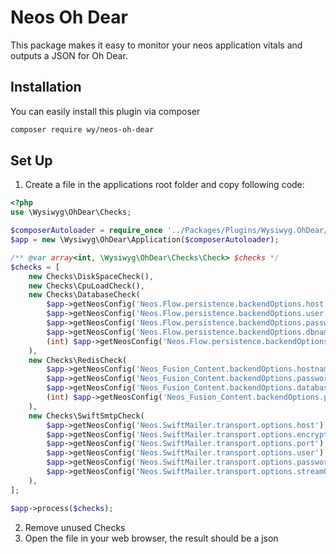 # Neos Oh Dear

This package makes it easy to monitor your neos application vitals and outputs a JSON for Oh Dear.

## Installation

You can easily install this plugin via composer

```bash
composer require wy/neos-oh-dear
```

## Set Up

1. Create a file in the applications root folder and copy following code:

```php
<?php
use \Wysiwyg\OhDear\Checks;

$composerAutoloader = require_once '../Packages/Plugins/Wysiwyg.OhDear/autoload.php';
$app = new \Wysiwyg\OhDear\Application($composerAutoloader);

/** @var array<int, \Wysiwyg\OhDear\Checks\Check> $checks */
$checks = [
    new Checks\DiskSpaceCheck(),
    new Checks\CpuLoadCheck(),
    new Checks\DatabaseCheck(
        $app->getNeosConfig('Neos.Flow.persistence.backendOptions.host'),
        $app->getNeosConfig('Neos.Flow.persistence.backendOptions.user'),
        $app->getNeosConfig('Neos.Flow.persistence.backendOptions.password'),
        $app->getNeosConfig('Neos.Flow.persistence.backendOptions.dbname'),
        (int) $app->getNeosConfig('Neos.Flow.persistence.backendOptions.port')
    ),
    new Checks\RedisCheck(
        $app->getNeosConfig('Neos_Fusion_Content.backendOptions.hostname', 'Caches'),
        $app->getNeosConfig('Neos_Fusion_Content.backendOptions.password', 'Caches'),
        $app->getNeosConfig('Neos_Fusion_Content.backendOptions.database', 'Caches'),
        (int) $app->getNeosConfig('Neos_Fusion_Content.backendOptions.port', 'Caches')
    ),
    new Checks\SwiftSmtpCheck(
        $app->getNeosConfig('Neos.SwiftMailer.transport.options.host'),
        $app->getNeosConfig('Neos.SwiftMailer.transport.options.encryption'),
        $app->getNeosConfig('Neos.SwiftMailer.transport.options.port'),
        $app->getNeosConfig('Neos.SwiftMailer.transport.options.user'),
        $app->getNeosConfig('Neos.SwiftMailer.transport.options.password'),
        $app->getNeosConfig('Neos.SwiftMailer.transport.options.streamOptions'),
    ),
];

$app->process($checks);
```

2. Remove unused Checks
3. Open the file in your web browser, the result should be a json
